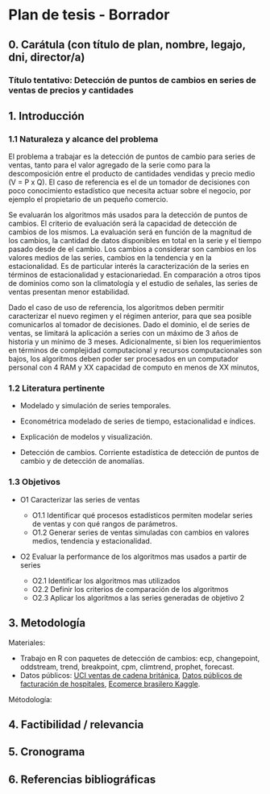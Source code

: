 # Plan de tesis - Borrador

## 0. Carátula (con título de plan, nombre, legajo, dni, director/a)
### Título tentativo: Detección de puntos de cambios en series de ventas de precios y cantidades

##  1. Introducción

### 1.1 Naturaleza y alcance del problema

El problema a trabajar es la detección de puntos de cambio para series de ventas, tanto para el valor agregado de la serie como para la descomposición entre el producto de cantidades vendidas y precio medio (V = P x Q). El caso de referencia es el de un tomador de decisiones con poco conocimiento estadístico que necesita actuar sobre el negocio, por ejemplo el propietario de un pequeño comercio.

Se evaluarán los algoritmos más usados para la detección de puntos de cambios. El criterio de evaluación será la capacidad de detección de cambios de los mismos. La evaluación será en función de la magnitud de los cambios, la cantidad de datos disponibles en total en la serie y el tiempo pasado desde de el cambio. Los cambios a considerar son cambios en los valores medios de las series, cambios en la tendencia y en la estacionalidad. Es de particular interés la caracterización de la series en términos de estacionalidad y estacionariedad. En comparación a otros tipos de dominios como son la climatología y el estudio de señales,  las series de ventas presentan menor estabilidad. 
 
Dado el caso de uso de referencia, los algoritmos deben permitir caracterizar el nuevo regimen y el régimen anterior, para que sea posible comunicarlos al tomador de decisiones. Dado el dominio, el de series de ventas, se limitará la aplicación a series con un máximo de 3 años de historia y un mínimo de 3 meses. Adicionalmente, si bien los requerimientos en términos de complejidad computacional y recursos computacionales son bajos, los algoritmos deben poder ser procesados en un computador personal con 4 RAM y XX capacidad de computo en menos de XX minutos,  

  
### 1.2 Literatura pertinente

- Modelado y simulación de series temporales.
- Econométrica modelado de series de tiempo, estacionalidad e índices.

- Explicación de modelos y visualización.
- Detección de cambios. Corriente estadística de detección de puntos de cambio y de detección de anomalías. 


### 1.3 Objetivos

- O1 Caracterizar las series de ventas
	- O1.1 Identificar qué procesos estadísticos permiten modelar series de ventas y con qué rangos de parámetros.
	- O1.2 Generar series de ventas simuladas con cambios en valores medios, tendencia y estacionalidad.

- O2 Evaluar la performance de los algoritmos mas usados a partir de series
	- O2.1 Identificar los algoritmos mas utilizados
	- O2.2 Definir los criterios de comparación de los algoritmos
	- O2.3 Aplicar los algoritmos a las series generadas de objetivo 2

## 3. Metodología



Materiales: 
- Trabajo en R con paquetes de detección de cambios: ecp, changepoint, oddstream, trend, breakpoint, cpm, climtrend, prophet, forecast.
- Datos públicos: [UCI ventas de cadena británica](), [Datos públicos de facturación  de hospitales](), [Ecomerce brasilero Kaggle]().

Métodología:

## 4. Factibilidad / relevancia


## 5. Cronograma

## 6. Referencias bibliográficas 
